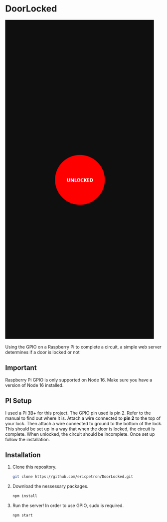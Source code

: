 # DoorLocked

![1726273540844](images/README/1726273540844.png)

Using the GPIO on a Raspberry Pi to complete a circuit, a simple web server determines if a door is locked or not

## Important

Raspberry Pi GPIO is only supported on Node 16. Make sure you have a version of Node 16 installed.

## PI Setup

I used a Pi 3B+ for this project. The GPIO pin used is pin 2. Refer to the manual to find out where it is. Attach a wire connected to **pin 2** to the top of your lock. Then attach a wire connected to ground to the bottom of the lock. This should be set up in a way that when the door is locked, the circuit is complete. When unlocked, the circuit should be incomplete. Once set up follow the installation.

## Installation

1. Clone this repository.

   ```bash
   git clone https://github.com/ericpetron/DoorLocked.git
   ```
2. Download the nessessary packages.

   ```bash
   npm install
   ```
3. Run the server! In order to use GPIO, sudo is required.

   ```bash
   npm start
   ```
